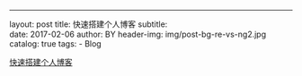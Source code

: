 ---
layout:     post
title:      快速搭建个人博客
subtitle:   
date:       2017-02-06
author:     BY
header-img: img/post-bg-re-vs-ng2.jpg
catalog: true
tags:
    - Blog

[快速搭建个人博客](http://qiubaiying.top/2017/02/06/%E5%BF%AB%E9%80%9F%E6%90%AD%E5%BB%BA%E4%B8%AA%E4%BA%BA%E5%8D%9A%E5%AE%A2/)
